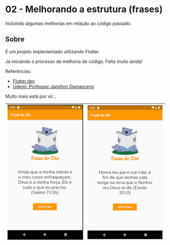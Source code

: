 # 02 - Melhorando a estrutura (frases)

Incluindo algumas melhorias em relação ao código passado.

## Sobre

É um projeto implementado utilizando Flutter.

Já iniciando o processo de melhoria de código. Falta muito ainda!

Referências:
- [Flutter.dev](https://flutter.dev/)
- [Udemi: Professor Jamilton Damasceno](https://www.udemy.com/)

Muito mais está por vir...

|![](screenshots/02.png)|![](screenshots/01.png)|
|-----------------------|-----------------------|